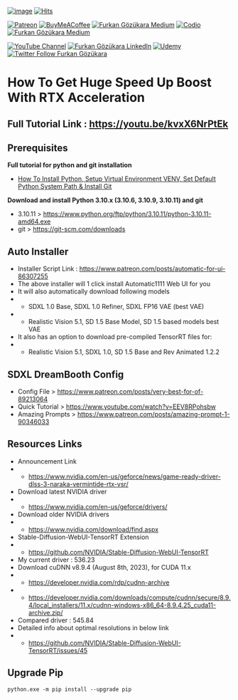 [![image](https://img.shields.io/discord/772774097734074388?label=Discord&logo=discord)](https://discord.com/servers/software-engineering-courses-secourses-772774097734074388) [![Hits](https://hits.seeyoufarm.com/api/count/incr/badge.svg?url=https%3A%2F%2Fgithub.com%2FFurkanGozukara%2FStable-Diffusion%2Fblob%2Fmain%2FTutorials%2FTutorial-Achieving-Significant-Stable-Diffusion-Speed-Improvement-With-RTX-Acceleration.md&count_bg=%2379C83D&title_bg=%239E0F0F&icon=apachespark.svg&icon_color=%23E7E7E7&title=views&edge_flat=false)](https://hits.seeyoufarm.com) 

[![Patreon](https://img.shields.io/badge/Patreon-Support%20Me-F2EB0E?style=for-the-badge&logo=patreon)](https://www.patreon.com/SECourses) [![BuyMeACoffee](https://img.shields.io/badge/Buy%20Me%20a%20Coffee-ffdd00?style=for-the-badge&logo=buy-me-a-coffee&logoColor=black)](https://www.buymeacoffee.com/DrFurkan) [![Furkan Gözükara Medium](https://img.shields.io/badge/Medium-Follow%20Me-800080?style=for-the-badge&logo=medium&logoColor=white)](https://medium.com/@furkangozukara) [![Codio](https://img.shields.io/static/v1?style=for-the-badge&message=Articles&color=4574E0&logo=Codio&logoColor=FFFFFF&label=CivitAI)](https://civitai.com/user/SECourses/articles) [![Furkan Gözükara Medium](https://img.shields.io/badge/DeviantArt-Follow%20Me-990000?style=for-the-badge&logo=deviantart&logoColor=white)](https://www.deviantart.com/monstermmorpg)

[![YouTube Channel](https://img.shields.io/badge/YouTube-SECourses-C50C0C?style=for-the-badge&logo=youtube)](https://www.youtube.com/SECourses)  [![Furkan Gözükara LinkedIn](https://img.shields.io/badge/LinkedIn-Follow%20Me-0077B5?style=for-the-badge&logo=linkedin&logoColor=white)](https://www.linkedin.com/in/furkangozukara/)   [![Udemy](https://img.shields.io/static/v1?style=for-the-badge&message=Stable%20Diffusion%20Course&color=A435F0&logo=Udemy&logoColor=FFFFFF&label=Udemy)](https://www.udemy.com/course/stable-diffusion-dreambooth-lora-zero-to-hero/) [![Twitter Follow Furkan Gözükara](https://img.shields.io/badge/Twitter-Follow%20Me-1DA1F2?style=for-the-badge&logo=twitter&logoColor=white)](https://twitter.com/GozukaraFurkan)

# How To Get Huge Speed Up Boost With RTX Acceleration

## Full Tutorial Link : https://youtu.be/kvxX6NrPtEk

## Prerequisites

**Full tutorial for python and git installation**
* [How To Install Python, Setup Virtual Environment VENV, Set Default Python System Path & Install Git](https://youtu.be/B5U7LJOvH6g)

**Download and install Python 3.10.x (3.10.6, 3.10.9, 3.10.11) and git**
* 3.10.11 > https://www.python.org/ftp/python/3.10.11/python-3.10.11-amd64.exe
* git > https://git-scm.com/downloads

## Auto Installer

* Installer Script Link : https://www.patreon.com/posts/automatic-for-ui-86307255
* The above installer will 1 click install Automatic1111 Web UI for you
* It will also automatically download following models
* * SDXL 1.0 Base, SDXL 1.0 Refiner, SDXL FP16 VAE (best VAE)
* * Realistic Vision 5.1, SD 1.5 Base Model, SD 1.5 based models best VAE
* It also has an option to download pre-compiled TensorRT files for:
* * Realistic Vision 5.1, SDXL 1.0, SD 1.5 Base and Rev Animated 1.2.2
 
## SDXL DreamBooth Config
* Config File > https://www.patreon.com/posts/very-best-for-of-89213064
* Quick Tutorial > https://www.youtube.com/watch?v=EEV8RPohsbw
* Amazing Prompts > https://www.patreon.com/posts/amazing-prompt-1-90346033

## Resources Links
* Announcement Link
* * https://www.nvidia.com/en-us/geforce/news/game-ready-driver-dlss-3-naraka-vermintide-rtx-vsr/
* Download latest NVIDIA driver
* * https://www.nvidia.com/en-us/geforce/drivers/
* Download older NVIDIA drivers
* * https://www.nvidia.com/download/find.aspx
* Stable-Diffusion-WebUI-TensorRT Extension
* * https://github.com/NVIDIA/Stable-Diffusion-WebUI-TensorRT
* My current driver : 536.23
* Download cuDNN v8.9.4 (August 8th, 2023), for CUDA 11.x
* * https://developer.nvidia.com/rdp/cudnn-archive
* * https://developer.nvidia.com/downloads/compute/cudnn/secure/8.9.4/local_installers/11.x/cudnn-windows-x86_64-8.9.4.25_cuda11-archive.zip/
* Compared driver : 545.84
* Detailed info about optimal resolutions in below link
* * https://github.com/NVIDIA/Stable-Diffusion-WebUI-TensorRT/issues/45


## Upgrade Pip

```python.exe -m pip install --upgrade pip```


